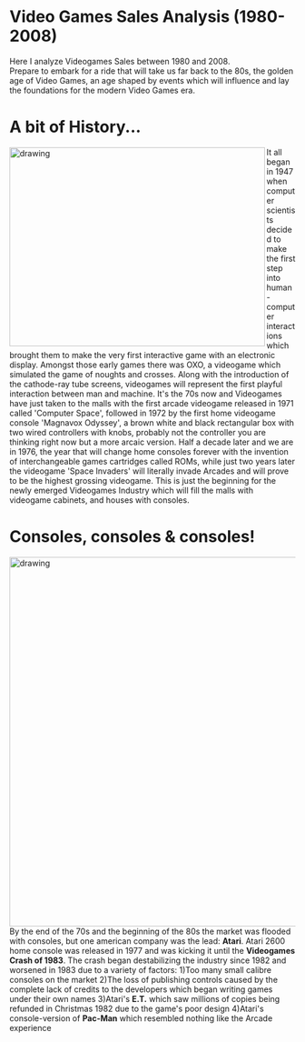 # Video Games Sales Analysis (1980-2008)
Here I analyze Videogames Sales between 1980 and 2008. <br>
Prepare to embark for a ride that will take us far back to the 80s, the golden age of Video Games, an age shaped by events which will influence and lay the foundations for the modern Video Games era.

# A bit of History...
<img src="https://relor91.github.io/Lorenzo_Portfolio/images/Arcades.jpg" alt="drawing" height = "350" width="450" align="left"/><p>It all began in 1947 when computer scientists decided to make the first step into human-computer interactions which brought them to make
the very first interactive game with an electronic display. Amongst those early games there was OXO, a videogame which simulated the game of noughts and crosses.
Along with the introduction of the cathode-ray tube screens, videogames will represent the first playful interaction between man and machine.
It's the 70s now and Videogames have just taken to the malls with the first arcade videogame released in 1971 called 'Computer Space',
 followed in 1972 by the first home videogame console 'Magnavox Odyssey', a brown white and black rectangular box with two wired controllers with knobs, probably not the controller you are thinking right now but a more arcaic version.
Half a decade later and we are in 1976, the year that will change home consoles forever with the invention of interchangeable games cartridges called ROMs,
 while just two years later the videogame 'Space Invaders' will literally invade Arcades and will prove to be the highest grossing videogame.
This is just the beginning for the newly emerged Videogames Industry which will fill the malls with videogame cabinets, and houses with consoles.
  <br>
 # Consoles, consoles & consoles!
 <img src="https://relor91.github.io/Lorenzo_Portfolio/images/Consoles%20Global%20Sales%20by%20Year.jpg" alt="drawing" height = "650" width="900" align="left"/>
 <p>By the end of the 70s and the beginning of the 80s the market was flooded with consoles, but one american company was the lead: <strong>Atari</strong>.
Atari 2600 home console was released in 1977 and was kicking it until the <strong>Videogames Crash of 1983</strong>.
The crash began destabilizing the industry since 1982 and worsened in 1983 due to a variety of factors: 
 1)Too many small calibre consoles on the market
 2)The loss of publishing controls caused by the complete lack of credits to the developers which began writing games under
 their own names
 3)Atari's <strong>E.T.</strong> which saw millions of copies being refunded in Christmas 1982 due to the game's poor design
 4)Atari's console-version of <strong>Pac-Man</strong> which resembled nothing like the Arcade experience</p>

